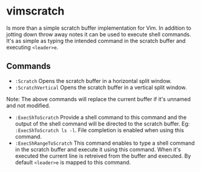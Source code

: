 vimscratch
==========

Is more than a simple scratch buffer implementation for Vim. In addition to jotting down throw away notes it can be used to execute shell commands. It's as simple as typing the intended command in the scratch buffer and executing `<leader>e`.

## Commands

- `:Scratch` Opens the scratch buffer in a horizontal split window.
- `:ScratchVertical` Opens the scratch buffer in a vertical split window.

Note: The above commands will replace the current buffer if it's unnamed and not modified. 

- `:ExecShToScratch` Provide a shell command to this command and the output of the shell command will be directed to the scratch buffer. Eg: `:ExecShToScratch ls -l`. File completion is enabled when using this command.
- `:ExecShRangeToScratch` This command enables to type a shell command in the scratch buffer and execute it using this command. When it's executed the current line is retreived from the buffer and executed. By default `<leader>e` is mapped to this command.

